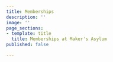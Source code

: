 ```yaml
---
title: Memberships
description: ''
image: ''
page_sections:
- template: title
  title: Memberships at Maker's Asylum
published: false

---
```

